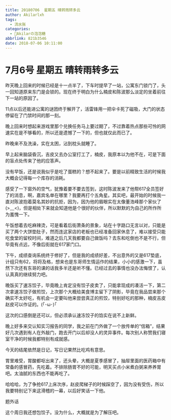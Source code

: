 ```yaml
---
title: 20180706  星期五 晴转雨转多云
author: Akilarlxh
tags:
  - 流水账
categories:
  - 🍬Akilarの泡泡糖
abbrlink: 821b3546
date: 2018-07-06 10:11:00
---
```

# 7月6号 星期五 晴转雨转多云

昨天晚上回来的时候已经是十一点半了，下车时提早了一站，公寓东门锁门了，头一回知道原来东门是会锁的。现在终于明白为什么楠皮和陈波那么淡定的坐着前往下一站的原因了。

11点以后还能进公寓的谜团终于解开了，活雷锋用一把伞卡死了磁吸，大门的状态停留在了门禁时间的那一刻。

晚上回来时想起来游戏里那个兑换任务马上要过期了，不过靠着热点那些可怜的网速实在是不够看的，所以还是遗憾了一下的，但也就仅此而已了。

昨晚来不及洗澡，实在太困，沾到枕头就睡了。

早上起来脑袋昏沉，吉皮又去办公室打工了，楠皮，我原本以为他不在，可是下面的盲点处传来了他的应答声。

没有早饭，还是说我似乎是吃了蛋糕的？想不起来了。要是以前精致生活的时候我大概会记得每一个库存的消耗。

感受了一下窗外的空气，犹豫着要不要去签到，这时陈波发来了他帮617全员签好了的消息，啊，嘉宾名单在哪里？我要再打个五角星。其实吧，最开始的时候我一直对陈波抱着莫名其妙的抗拒，因为，因为他的眉眼实在太像董浩峰那个家伙了(>﹏<)，但是相处下来就会知道他是个很好的伙伴，所以默默的为自己的所作所为羞愧一下。

午饭想着去吃麻辣烫，可是看着后街萧条的景象，站在十字路口无言以对，只能是买了两个大饼垫肚子，然而连这家店的老板也已经准备回家休息了，难以接受只能吃食堂的留校时间，难道之后几天我都要自己做饭吗？去东和吃倒也不是不行，但毕竟有点远，不像后街就在617家门口。

下午，成绩查询系统终于修好了，但是我的成绩好差，不出意外的又是617垫底，计组只有62，将将及格，想来也是东哥师生情运作的结果，小小的感激一下，虽然下次还有东哥的课的话我多半还是听不懂。已经过去的事情也没办法悔恨了，认认真真的继续努力吧。

晚饭买了速冻饺子，毕竟晚上肯定没有饺子皮卖了，只能拿现成的凑活一下，第二次拿速冻饺子做煎饺，上次那个大概给美食博主留下了阴影，毕竟在我品尝来那个确实不太好吃，有机会一定要叫他来尝尝真正的煎饺，特别好吃的那种，楠皮吉皮赵皮可以作证的。(｢･ω･)｢

这次的口感倒是还可以，但必须承认速冻饺子的馅实在说不上新鲜。

晚上好多来交认知实习报告的同学，我之前在门外做了一个放传单的“信箱”，结果好几次遇到有人在外敲门，跑去开门以后却没人的灵异事件。每次别人称赞我们寝室干净的时候我都特别有成就感。

今天的结尾依然是日记，写日记果然比吃鸡有意思。

胃里难受，胃酸都呕出来了，还头晕，大概是夏季感冒了，抽屉里面的医药箱中有常备的感冒药，先吃着。不排除肠胃不好的可能，明天买点小米煮白粥来养养胃吧。太油腻的东西也不能再吃了。

哈哈哈，为了争抢617上床次序，赵皮爬梯子的时候踩空了，因为没有受伤，所以我要特别记下来这滑稽的一幕，以后好笑话一下他。

题外话

这个周日我还想包饺子。没为什么，大概就是为了解压吧。

